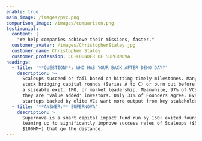 ```yaml
---
enable: true
main_image: /images/pvc.png
comparison_image: /images/comparison.png
testimonial:
  content: |
    "We help companies achieve their missions, faster."
  customer_avatar: /images/ChristopherStaley.jpg
  customer_name: Christopher Staley
  customer_profession: CO-FOUNDER OF SUPERNOVA
headings:
  - title: '**QUESTION**: WHO HAS YOUR BACK AFTER DEMO DAY?'
    description: >-
      Scaleups succeed or fail based on hitting timely milestones. Many get
      stuck bridging capital rounds (Series A to C) or burn out before achieving
      a sizeable exit, IPO, or market leadership. Meanwhile, 97% of VCs claim
      they are 'value added' investors. Only 31% of Founders agree. Even
      startups backed by elite VCs want more output from key stakeholders.
  - title: '**ANSWER:** SUPERNOVA'
    description: >
      Supernova is a smart capital impact fund run by 150+ exited founders
      teaming up to significantly improve success rates of Scaleups ($5MM to
      $100MM+) that go the distance.
---
```


